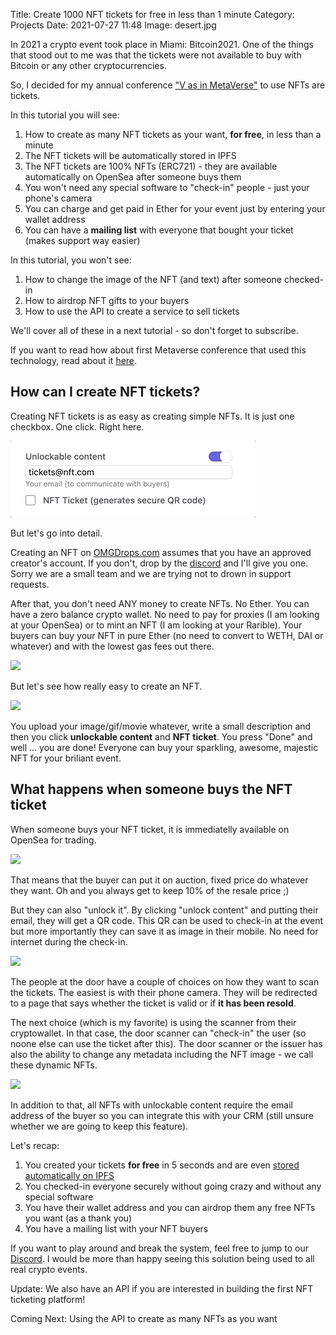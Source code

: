 Title: Create 1000 NFT tickets for free in less than 1 minute
Category: Projects 
Date: 2021-07-27 11:48
Image: desert.jpg

In 2021 a crypto event took place in Miami: Bitcoin2021. One of the things that stood out to me
was that the tickets were not available to buy with Bitcoin or any other cryptocurrencies. 

So, I decided for my annual conference ["V as in MetaVerse"](https://jon.io/metaverse2021) to use NFTs are tickets. 

In this tutorial you will see:

1. How to create as many NFT tickets as your want, **for free**, in less than a minute
2. The NFT tickets will be automatically stored in IPFS
3. The NFT tickets are 100% NFTs (ERC721) - they are available automatically on OpenSea after someone buys them
4. You won't need any special software to "check-in" people - just your phone's camera
5. You can charge and get paid in Ether for your event just by entering your wallet address
6. You can have a **mailing list** with everyone that bought your ticket (makes support way easier)

In this tutorial, you won't see:

1. How to change the image of the NFT (and text) after someone checked-in
2. How to airdrop NFT gifts to your buyers
3. How to use the API to create a service to sell tickets

We'll cover all of these in a next tutorial - so don't forget to subscribe.

If you want to read how about first Metaverse conference that used this technology, read about it [here](). 

## How can I create NFT tickets?

Creating NFT tickets is as easy as creating simple NFTs. It is just one checkbox. One click. Right here.

![](/images/clicknft.gif)

But let's go into detail. 

Creating an NFT on [OMGDrops.com](https://omgdrops.com) assumes that you have an approved creator's account. If you don't, drop by the [discord](https://discord.gg/eNWGH9GSMX) and I'll give you one. Sorry we are a small team and we are trying not to drown in support requests.

After that, you don't need ANY money to create NFTs. No Ether. You can have a zero balance crypto wallet. No need to pay for proxies (I am looking at your OpenSea) or to mint an NFT (I am looking at your Rarible). Your buyers can buy your NFT in pure Ether (no need to convert to WETH, DAI or whatever) and with the lowest gas fees out there. 

![](/images/buy.gif)

But let's see how really easy to create an NFT.

![](/images/upload_nft_high.gif)

You upload your image/gif/movie whatever, write a small description and then you click **unlockable content** and **NFT ticket**. You press "Done" and well ... you are done! Everyone can buy your sparkling, awesome, majestic NFT for your briliant event.



## What happens when someone buys the NFT ticket

When someone buys your NFT ticket, it is immediatelly available on OpenSea for trading. 

![](/images/opensea.gif)

That means that the buyer can put it on auction, fixed price do whatever they want. Oh and you always get to keep 10% of the resale price ;)

But they can also "unlock it". By clicking "unlock content" and putting their email, they will get a QR code. This QR can be used to check-in at the event but more importantly they can save it as image in their mobile. No need for internet during the check-in.

![](/images/unlock.gif)

The people at the door have a couple of choices on how they want to scan the tickets. The easiest is with their phone camera. They will be redirected to a page that says whether the ticket is valid or if **it has been resold**. 

The next choice (which is my favorite) is using the scanner from their cryptowallet. In that case, the door scanner can "check-in" the user (so noone else can use the ticket after this). The door scanner or the issuer has also the ability to change any metadata including the NFT image - we call these dynamic NFTs. 

![](/images/metacheck.gif)

In addition to that, all NFTs with unlockable content require the email address of the buyer so you can integrate this with your CRM (still unsure whether we are going to keep this feature). 

Let's recap:

1. You created your tickets **for free** in 5 seconds and are even [stored automatically on IPFS](/images/ipfs.gif)
2. You checked-in everyone securely without going crazy and without any special software
3. You have their wallet address and you can airdrop them any free NFTs you want (as a thank you)
4. You have a mailing list with your NFT buyers

If you want to play around and break the system, feel free to jump to our [Discord](https://discord.gg/eNWGH9GSMX). I would be more than happy seeing this solution being used to all real crypto events.

Update: We also have an API if you are interested in building the first NFT ticketing platform!

Coming Next: Using the API to create as many NFTs as you want

